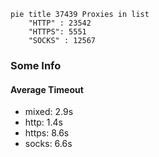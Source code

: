 
```mermaid
pie title 37439 Proxies in list
    "HTTP" : 23542
    "HTTPS": 5551
    "SOCKS" : 12567
```

### Some Info
#### Average Timeout

- mixed: 2.9s
- http: 1.4s
- https: 8.6s
- socks: 6.6s